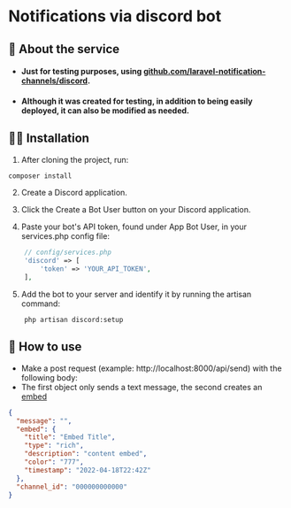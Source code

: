 # Notifications via discord bot

## 🤔 About the service

- #### Just for testing purposes, using [github.com/laravel-notification-channels/discord](https://github.com/laravel-notification-channels/discord).

- #### Although it was created for testing, in addition to being easily deployed, it can also be modified as needed.

## :man_technologist: Installation

1. After cloning the project, run:

```bash
composer install
```
2. Create a Discord application.

3. Click the Create a Bot User button on your Discord application.

4. Paste your bot's API token, found under App Bot User, in your services.php config file:
```php
    // config/services.php
    'discord' => [
        'token' => 'YOUR_API_TOKEN',
    ],
```
5. Add the bot to your server and identify it by running the artisan command:

```shell
    php artisan discord:setup
```
## 🧐 How to use

- Make a post request (example: http://localhost:8000/api/send) with the following body:
- The first object only sends a text message, the second creates an [embed](https://discord.com/developers/docs/resources/channel#embed-object)
```json
{
  "message": "",
  "embed": {
    "title": "Embed Title",
    "type": "rich",
    "description": "content embed",
    "color": "777",
    "timestamp": "2022-04-18T22:42Z"
  },
  "channel_id": "000000000000"
}
```
